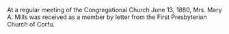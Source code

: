 At a regular meeting of the Congregational Church June 13, 1880, Mrs. Mary A. Mills was received as a member by letter from the First Presbyterian Church of Corfu.
